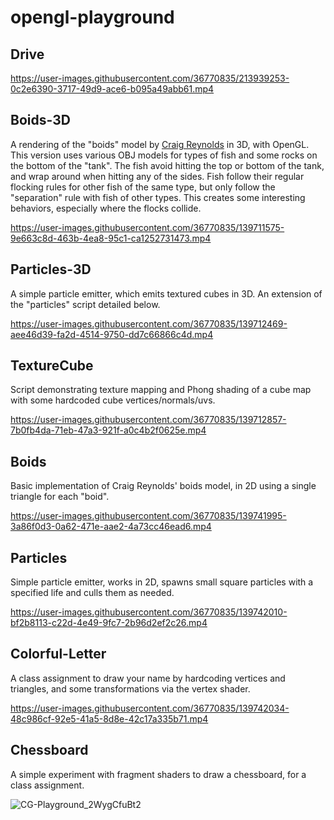 # opengl-playground

## Drive

https://user-images.githubusercontent.com/36770835/213939253-0c2e6390-3717-49d9-ace6-b095a49abb61.mp4

## Boids-3D

A rendering of the "boids" model by [Craig Reynolds](https://www.red3d.com/cwr/boids/) in 3D, with OpenGL. This version uses various OBJ models for types of fish and some rocks on the bottom of the "tank". The fish avoid hitting the top or bottom of the tank, and wrap around when hitting any of the sides. Fish follow their regular flocking rules for other fish of the same type, but only follow the "separation" rule with fish of other types. This creates some interesting behaviors, especially where the flocks collide.

https://user-images.githubusercontent.com/36770835/139711575-9e663c8d-463b-4ea8-95c1-ca1252731473.mp4

## Particles-3D

A simple particle emitter, which emits textured cubes in 3D. An extension of the "particles" script detailed below.

https://user-images.githubusercontent.com/36770835/139712469-aee46d39-fa2d-4514-9750-dd7c66866c4d.mp4

## TextureCube

Script demonstrating texture mapping and Phong shading of a cube map with some hardcoded cube vertices/normals/uvs. 

https://user-images.githubusercontent.com/36770835/139712857-7b0fb4da-71eb-47a3-921f-a0c4b2f0625e.mp4

## Boids

Basic implementation of Craig Reynolds' boids model, in 2D using a single triangle for each "boid".

https://user-images.githubusercontent.com/36770835/139741995-3a86f0d3-0a62-471e-aae2-4a73cc46ead6.mp4

## Particles

Simple particle emitter, works in 2D, spawns small square particles with a specified life and culls them as needed.

https://user-images.githubusercontent.com/36770835/139742010-bf2b8113-c22d-4e49-9fc7-2b96d2ef2c26.mp4

## Colorful-Letter

A class assignment to draw your name by hardcoding vertices and triangles, and some transformations via the vertex shader.

https://user-images.githubusercontent.com/36770835/139742034-48c986cf-92e5-41a5-8d8e-42c17a335b71.mp4

## Chessboard

A simple experiment with fragment shaders to draw a chessboard, for a class assignment.

![CG-Playground_2WygCfuBt2](https://user-images.githubusercontent.com/36770835/139741966-e9527eb7-e026-4e87-8449-7fd5dd7e773a.png)










